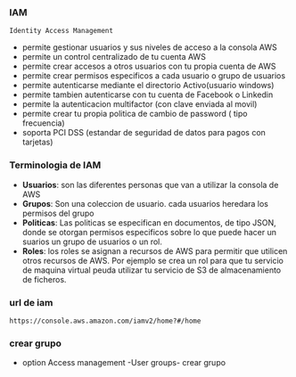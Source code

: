 ### IAM
`Identity Access Management`

* permite gestionar usuarios y sus niveles de acceso a la consola AWS
* permite un control centralizado de tu cuenta AWS
* permite crear accesos a otros usuarios con tu propia cuenta de AWS
* permite crear permisos especificos a cada usuario o grupo de usuarios
* permite autenticarse mediante el directorio Activo(usuario windows)
* permite tambien autenticarse con tu cuenta de Facebook o Linkedin
* permite la autenticacion multifactor (con clave enviada al movil)
* permite crear tu propia politica de cambio de password ( tipo frecuencia)
* soporta PCI DSS (estandar de seguridad de datos para pagos con tarjetas)


### Terminologia de IAM

* **Usuarios**: son las diferentes personas que van a utilizar la consola de AWS
* **Grupos**: Son una coleccion de usuario. cada usuarios heredara los permisos del grupo
* **Politicas**: Las politicas se especifican en documentos, de tipo JSON, donde se otorgan permisos especificos sobre lo que puede hacer un suarios un grupo de usuarios o un rol.
* **Roles**: los roles se asignan a recursos de AWS para permitir que utilicen otros recursos de AWS. Por ejemplo se crea un rol para que tu servicio de maquina virtual peuda utilizar tu servicio de S3 de almacenamiento de ficheros.



### url de iam

`https://console.aws.amazon.com/iamv2/home?#/home`


### crear grupo

* option Access management -User groups- crear grupo
